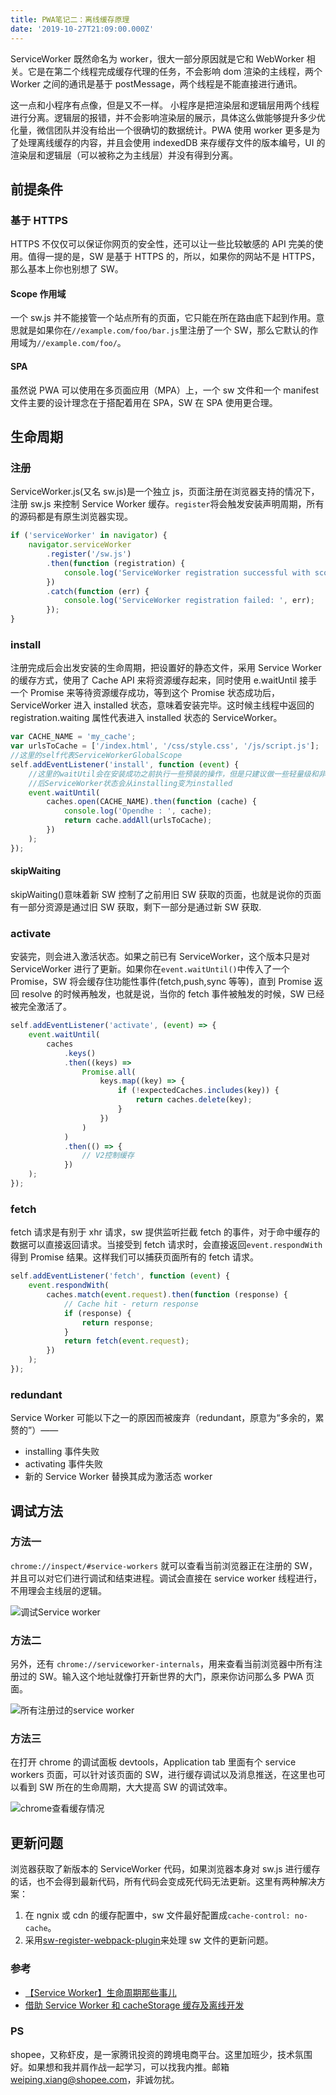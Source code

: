 ```yaml
---
title: PWA笔记二：离线缓存原理
date: '2019-10-27T21:09:00.000Z'
---
```


ServiceWorker 既然命名为 worker，很大一部分原因就是它和 WebWorker 相关。它是在第二个线程完成缓存代理的任务，不会影响 dom 渲染的主线程，两个 Worker 之间的通讯是基于 postMessage，两个线程是不能直接进行通讯。

这一点和小程序有点像，但是又不一样。 小程序是把渲染层和逻辑层用两个线程进行分离。逻辑层的报错，并不会影响渲染层的展示，具体这么做能够提升多少优化量，微信团队并没有给出一个很确切的数据统计。PWA 使用 worker 更多是为了处理离线缓存的内容，并且会使用 indexedDB 来存缓存文件的版本编号，UI 的渲染层和逻辑层（可以被称之为主线层）并没有得到分离。

## 前提条件

### 基于 HTTPS

HTTPS 不仅仅可以保证你网页的安全性，还可以让一些比较敏感的 API 完美的使用。值得一提的是，SW 是基于 HTTPS 的，所以，如果你的网站不是 HTTPS，那么基本上你也别想了 SW。

#### Scope 作用域

一个 sw.js 并不能接管一个站点所有的页面，它只能在所在路由底下起到作用。意思就是如果你在`//example.com/foo/bar.js`里注册了一个 SW，那么它默认的作用域为`//example.com/foo/`。

#### SPA

虽然说 PWA 可以使用在多页面应用（MPA）上，一个 sw 文件和一个 manifest 文件主要的设计理念在于搭配着用在 SPA，SW 在 SPA 使用更合理。

## 生命周期

### 注册

ServiceWorker.js(又名 sw.js)是一个独立 js，页面注册在浏览器支持的情况下，注册 sw.js 来控制 Service Worker 缓存。`register`将会触发安装声明周期，所有的源码都是有原生浏览器实现。

```javascript
if ('serviceWorker' in navigator) {
	navigator.serviceWorker
		.register('/sw.js')
		.then(function (registration) {
			console.log('ServiceWorker registration successful with scope: ', registration.scope);
		})
		.catch(function (err) {
			console.log('ServiceWorker registration failed: ', err);
		});
}
```

### install

注册完成后会出发安装的生命周期，把设置好的静态文件，采用 Service Worker 的缓存方式，使用了 Cache API 来将资源缓存起来，同时使用 e.waitUntil 接手一个 Promise 来等待资源缓存成功，等到这个 Promise 状态成功后，ServiceWorker 进入 installed 状态，意味着安装完毕。这时候主线程中返回的 registration.waiting 属性代表进入 installed 状态的 ServiceWorker。

```javascript
var CACHE_NAME = 'my_cache';
var urlsToCache = ['/index.html', '/css/style.css', '/js/script.js'];
//这里的self代表ServiceWorkerGlobalScope
self.addEventListener('install', function (event) {
	//这里的waitUtil会在安装成功之前执行一些预装的操作，但是只建议做一些轻量级和非常重要资源的缓存，减少安装失败的概率。安装成功
	//后ServiceWorker状态会从installing变为installed
	event.waitUntil(
		caches.open(CACHE_NAME).then(function (cache) {
			console.log('Opendhe : ', cache);
			return cache.addAll(urlsToCache);
		})
	);
});
```

#### skipWaiting

skipWaiting()意味着新 SW 控制了之前用旧 SW 获取的页面，也就是说你的页面有一部分资源是通过旧 SW 获取，剩下一部分是通过新 SW 获取.

### activate

安装完，则会进入激活状态。如果之前已有 ServiceWorker，这个版本只是对 ServiceWorker 进行了更新。如果你在`event.waitUntil()`中传入了一个 Promise，SW 将会缓存住功能性事件(fetch,push,sync 等等)，直到 Promise 返回 resolve 的时候再触发，也就是说，当你的 fetch 事件被触发的时候，SW 已经被完全激活了。

```javascript
self.addEventListener('activate', (event) => {
	event.waitUntil(
		caches
			.keys()
			.then((keys) =>
				Promise.all(
					keys.map((key) => {
						if (!expectedCaches.includes(key)) {
							return caches.delete(key);
						}
					})
				)
			)
			.then(() => {
				// V2控制缓存
			})
	);
});
```

### fetch

fetch 请求是有别于 xhr 请求，sw 提供监听拦截 fetch 的事件，对于命中缓存的数据可以直接返回请求。当接受到 fetch 请求时，会直接返回`event.respondWith` 得到 Promise 结果。这样我们可以捕获页面所有的 fetch 请求。

```javascript
self.addEventListener('fetch', function (event) {
	event.respondWith(
		caches.match(event.request).then(function (response) {
			// Cache hit - return response
			if (response) {
				return response;
			}
			return fetch(event.request);
		})
	);
});
```

### redundant

Service Worker 可能以下之一的原因而被废弃（redundant，原意为“多余的，累赘的”）——

- installing 事件失败
- activating 事件失败
- 新的 Service Worker 替换其成为激活态 worker

## 调试方法

### 方法一

`chrome://inspect/#service-workers` 就可以查看当前浏览器正在注册的 SW，并且可以对它们进行调试和结束进程。调试会直接在 service worker 线程进行，不用理会主线层的逻辑。

![调试Service worker](https://brandonxiang.top/img/debug-service-worker.png)

### 方法二

另外，还有 `chrome://serviceworker-internals`，用来查看当前浏览器中所有注册过的 SW。输入这个地址就像打开新世界的大门，原来你访问那么多 PWA 页面。

![所有注册过的service worker](https://brandonxiang.top/img/registered-service-worker.png)

### 方法三

在打开 chrome 的调试面板 devtools，Application tab 里面有个 service workers 页面，可以针对该页面的 SW，进行缓存调试以及消息推送，在这里也可以看到 SW 所在的生命周期，大大提高 SW 的调试效率。

![chrome查看缓存情况](https://brandonxiang.top/img/chrome-service-worker.png)

## 更新问题

浏览器获取了新版本的 ServiceWorker 代码，如果浏览器本身对 sw.js 进行缓存的话，也不会得到最新代码，所有代码会变成死代码无法更新。这里有两种解决方案：

1. 在 ngnix 或 cdn 的缓存配置中，sw 文件最好配置成`cache-control: no-cache`。
2. 采用[sw-register-webpack-plugin](https://github.com/lavas-project/sw-register-webpack-plugin)来处理 sw 文件的更新问题。

### 参考

- [【Service Worker】生命周期那些事儿](https://segmentfault.com/a/1190000007487049#articleHeader16)
- [借助 Service Worker 和 cacheStorage 缓存及离线开发](https://www.zhangxinxu.com/wordpress/2017/07/service-worker-cachestorage-offline-develop/)

### PS

shopee，又称虾皮，是一家腾讯投资的跨境电商平台。这里加班少，技术氛围好。如果想和我并肩作战一起学习，可以找我内推。邮箱[weiping.xiang@shopee.com](mailto:weiping.xiang@shopee.com)，非诚勿扰。

